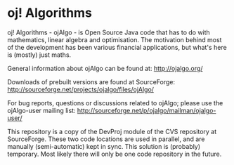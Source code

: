 # oj! Algorithms

oj! Algorithms - ojAlgo - is Open Source Java code that has to do with mathematics, linear algebra and optimisation. The motivation behind most of the development has been various financial applications, but what's here is (mostly) just maths.

General information about ojAlgo can be found at: http://ojalgo.org/

Downloads of prebuilt versions are found at SourceForge: http://sourceforge.net/projects/ojalgo/files/ojAlgo/

For bug reports, questions or discussions related to ojAlgo; please use the ojAlgo-user mailing list: http://sourceforge.net/p/ojalgo/mailman/ojalgo-user/

This repository is a copy of the DevProj module of the CVS repository at SourceForge. These two code locations are used in parallel, and are manually (semi-automatic) kept in sync. This solution is (probably) temporary. Most likely there will only be one code repository in the future.

